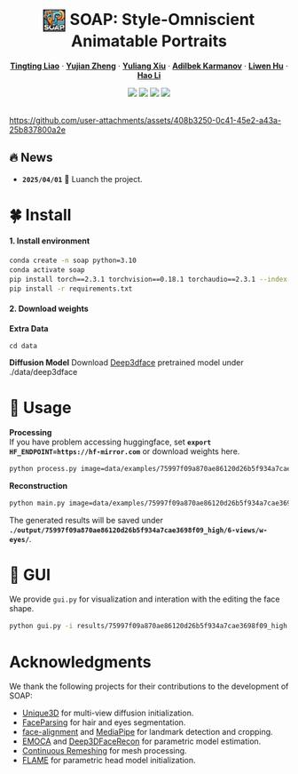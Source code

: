 <h1 align="center">
  <img src="./assets/logo.png" style="width: 40px; height: 40px; vertical-align: middle; margin-right: 1px;">
  SOAP: Style-Omniscient Animatable Portraits 
</h1> 

<p align="center">
    <a href="https://tingtingliao.github.io/"><strong>Tingting Liao</strong></a>
    ·
    <a href=""><strong>Yujian Zheng</strong></a>
    ·
    <a href="http://xiuyuliang.cn/"><strong>Yuliang Xiu</strong></a>
    · 
    <a href=""><strong>Adilbek Karmanov</strong></a>
    ·
    <a href=""><strong>Liwen Hu</strong></a>
    ·
    <a href="https://www.hao-li.com/Hao_Li/Hao_Li_-_about_me.html"><strong>Hao Li</strong></a>
</p>  
<div align="center">
  <!-- <a href='LICENSE'><img src='https://img.shields.io/badge/license-MIT-yellow'></a> -->
  <a href=''><img src='https://img.shields.io/badge/arXiv-Paper-red?logo=arxiv&logoColor=red'></a>
  <a href='https://tingtingliao.github.io/soap'><img src='https://img.shields.io/badge/project-homepage-orange?logo=Homepage&logoColor=orange'></a>
  <a href="https://github.com/TingtingLiao/soap"><img src="https://img.shields.io/github/stars/TingtingLiao/soap?logo=github&logoColor=white"></a>
  <a href=''><img src='https://img.shields.io/badge/license-MIT-blue?logo=C&logoColor=blue'></a>
</div>
<br>  



https://github.com/user-attachments/assets/408b3250-0c41-45e2-a43a-25b837800a2e

## 🔥 News 
- **`2025/04/01`** 🌟 Luanch the project.

<!-- We released the **code** and [**webpage**](https://tingtingliao.github.io/soap) of SOAP -->

# 🍀 Install  
#### 1. Install environment    
```bash
conda create -n soap python=3.10  
conda activate soap   
pip install torch==2.3.1 torchvision==0.18.1 torchaudio==2.3.1 --index-url https://download.pytorch.org/whl/cu121 
pip install -r requirements.txt  
``` 
#### 2. Download weights
**Extra Data**
``` 
cd data 
``` 
**Diffusion Model**
Download [Deep3dface](https://drive.google.com/drive/folders/1liaIxn9smpudjjqMaWWRpP0mXRW_qRPP) pretrained model under ./data/deep3dface

# 🍉 Usage 

**Processing**  
If you have problem accessing huggingface, set **`export HF_ENDPOINT=https://hf-mirror.com`** or download weights here. 
```bash  
python process.py image=data/examples/75997f09a870ae86120d26b5f934a7cae3698f09_high.jpg
```

**Reconstruction**
```bash  
python main.py image=data/examples/75997f09a870ae86120d26b5f934a7cae3698f09_high.jpg
```  
The generated results will be saved under **`./output/75997f09a870ae86120d26b5f934a7cae3698f09_high/6-views/w-eyes/`**.

# 🍋 GUI 
We provide `gui.py` for visualization and interation with the editing the face shape.
```bash 
python gui.py -i results/75997f09a870ae86120d26b5f934a7cae3698f09_high 
```
 
# Acknowledgments
We thank the following projects for their contributions to the development of SOAP:
- [Unique3D](https://github.com/AiuniAI/Unique3D) for multi-view diffusion initialization. 
- [FaceParsing](https://huggingface.co/jonathandinu/face-parsing) for hair and eyes segmentation. 
- [face-alignment](https://github.com/1adrianb/face-alignment) and [MediaPipe](https://github.com/google-ai-edge/mediapipe) for landmark detection and cropping. 
- [EMOCA](https://github.com/radekd91/emoca) and [Deep3DFaceRecon](https://github.com/sicxu/Deep3DFaceRecon_pytorch) for parametric model estimation. 
- [Continuous Remeshing](https://github.com/Profactor/continuous-remeshing) for mesh processing. 
- [FLAME](https://flame.is.tue.mpg.de/) for parametric head model initialization. 